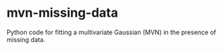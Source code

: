 # mvn-missing-data
Python code for fitting a multivariate Gaussian (MVN) in the presence of missing data.

